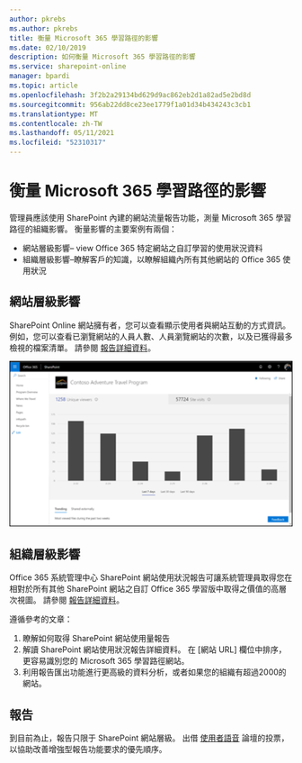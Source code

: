 ```yaml
---
author: pkrebs
ms.author: pkrebs
title: 衡量 Microsoft 365 學習路徑的影響
ms.date: 02/10/2019
description: 如何衡量 Microsoft 365 學習路徑的影響
ms.service: sharepoint-online
manager: bpardi
ms.topic: article
ms.openlocfilehash: 3f2b2a29134bd629d9ac862eb2d1a82ad5e2bd8d
ms.sourcegitcommit: 956ab22dd8ce23ee1779f1a01d34b434243c3cb1
ms.translationtype: MT
ms.contentlocale: zh-TW
ms.lasthandoff: 05/11/2021
ms.locfileid: "52310317"
---
```

# <a name="measuring-impact-of-microsoft-365-learning-pathways"></a>衡量 Microsoft 365 學習路徑的影響

管理員應該使用 SharePoint 內建的網站流量報告功能，測量 Microsoft 365 學習路徑的組織影響。 衡量影響的主要案例有兩個： 
- 網站層級影響– view Office 365 特定網站之自訂學習的使用狀況資料 
- 組織層級影響–瞭解客戶的知識，以瞭解組織內所有其他網站的 Office 365 使用狀況

## <a name="site-level-impact"></a>網站層級影響

SharePoint Online 網站擁有者，您可以查看顯示使用者與網站互動的方式資訊。 例如，您可以查看已瀏覽網站的人員人數、人員瀏覽網站的次數，以及已獲得最多檢視的檔案清單。 請參閱 [報告詳細資料](https://support.office.com/article/view-usage-data-for-your-sharepoint-site-2fa8ddc2-c4b3-4268-8d26-a772dc55779e)。 

![具有柱狀圖圖表的範例報表頁面。](media/cg-measureimpactreport.png)

## <a name="organization-level-impact"></a>組織層級影響
Office 365 系統管理中心 SharePoint 網站使用狀況報告可讓系統管理員取得您在相對於所有其他 SharePoint 網站之自訂 Office 365 學習版中取得之價值的高層次視圖。 請參閱 [報告詳細資料](/office365/admin/activity-reports/sharepoint-site-usage)。
 
遵循參考的文章： 
1. 瞭解如何取得 SharePoint 網站使用量報告 
2. 解讀 SharePoint 網站使用狀況報告詳細資料。 在 [網站 URL] 欄位中排序，更容易識別您的 Microsoft 365 學習路徑網站。 
3. 利用報告匯出功能進行更高級的資料分析，或者如果您的組織有超過2000的網站。 

## <a name="reporting"></a>報告

到目前為止，報告只限于 SharePoint 網站層級。 出借 [使用者語音](https://go.microsoft.com/fwlink/?linkid=2109552) 論壇的投票，以協助改善增強型報告功能要求的優先順序。
